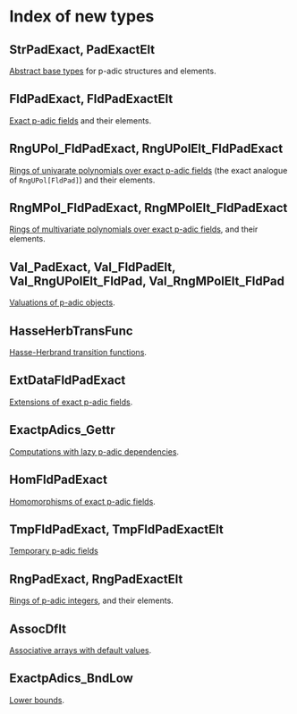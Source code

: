 ---
---

# Index of new types

## StrPadExact, PadExactElt

[Abstract base types]({{site.baseurl}}/internals#generic-interface) for p-adic structures and elements.

## FldPadExact, FldPadExactElt

[Exact p-adic fields]({{site.baseurl}}/exact-p-adic-fields) and their elements.

## RngUPol_FldPadExact, RngUPolElt_FldPadExact

[Rings of univarate polynomials over exact p-adic fields]({{site.baseurl}}/univariate-polynomials) (the exact analogue of `RngUPol[FldPad]`) and their elements.

## RngMPol_FldPadExact, RngMPolElt_FldPadExact

[Rings of multivariate polynomials over exact p-adic fields]({{site.baseurl}}/multivariate-polynomials), and their elements.

## Val_PadExact, Val_FldPadElt, Val_RngUPolElt_FldPad, Val_RngMPolElt_FldPad

[Valuations of p-adic objects]({{site.baseurl}}/valuations).

## HasseHerbTransFunc

[Hasse-Herbrand transition functions]({{site.baseurl}}/exact-p-adic-fields#hasse-herbrand-transition-function).

## ExtDataFldPadExact

[Extensions of exact p-adic fields]({{site.baseurl}}/exact-p-adic-fields#extdatafldpadexact).

## ExactpAdics_Gettr

[Computations with lazy p-adic dependencies]({{site.baseurl}}/getters).

## HomFldPadExact

[Homomorphisms of exact p-adic fields]({{site.baseurl}}/exact-p-adic-fields#homomorphisms-incomplete-feature).

## TmpFldPadExact, TmpFldPadExactElt

[Temporary p-adic fields]({{site.baseurl}}/exact-p-adic-fields#temporary-field-incomplete-feature)

## RngPadExact, RngPadExactElt

[Rings of p-adic integers]({{site.baseurl}}/exact-p-adic-fields#integer-ring-incomplete-feature), and their elements.

## AssocDflt

[Associative arrays with default values]({{site.baseurl}}/miscellany#default-associative-arrays).

## ExactpAdics_BndLow

[Lower bounds]({{site.baseurl}}/miscellany#lower-bounds).